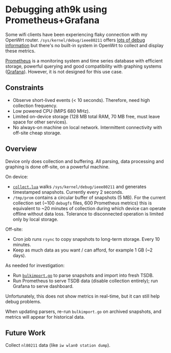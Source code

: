 # Debugging ath9k using Prometheus+Grafana

Some wifi clients have been experiencing flaky connection with my OpenWrt router. `/sys/kernel/debug/ieee80211` offers [lots of debug information](https://elixir.bootlin.com/linux/latest/source/drivers/net/wireless/ath/ath9k/debug.c) but there's no built-in system in OpenWrt to collect and display these metrics.

[Prometheus](https://prometheus.io/) is a monitoring system and time series database with efficient storage, powerful querying and good compatibility with graphing systems ([Grafana](https://grafana.com/)). However, it is not designed for this use case.

## Constraints

*  Observe short-lived events (< 10 seconds). Therefore, need high collection frequency.
*  Low powered CPU (MIPS 680 MHz).
*  Limited on-device storage (128 MB total RAM, 70 MB free, must leave space for other services).
*  No always-on machine on local network. Intermittent connectivity with off-site cheap storage.

## Overview

Device only does collection and buffering. All parsing, data processing and graphing is done off-site, on a powerful machine.

On device:
*  [`collect.lua`](collect.lua) walks `/sys/kernel/debug/ieee80211` and generates timestamped snapshots. Currently every 2 seconds.
*  `/tmp/prom` contains a circular buffer of snapshots (5 MB). For the current collection set (~100 `debugfs` files, 600 Prometheus metrics) this is equivalent to ~20 minutes of collection during which device can operate offline without data loss. Tolerance to disconnected operation is limited only by local storage.

Off-site:
*  Cron job runs `rsync` to copy snapshots to long-term storage. Every 10 minutes.
*  Keep as much data as you want / can afford, for example 1 GB (~2 days).

As needed for investigation:
*  Run [`bulkimport.go`](bulkimport.go) to parse snapshots and import into fresh TSDB.
*  Run Prometheus to serve TSDB data (disable collection entirely); run Grafana to serve dashboard.

Unfortunately, this does not show metrics in real-time, but it can still help debug problems.

When updating parsers, re-run `bulkimport.go` on archived snapshots, and metrics will appear for historical data.

## Future Work

Collect `nl80211` data (like `iw wlan0 station dump`).
